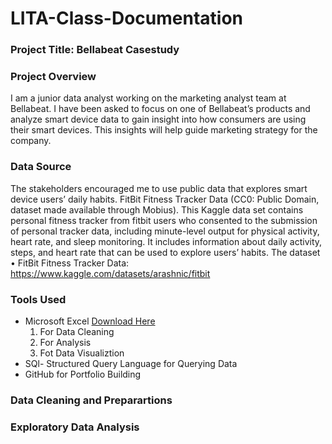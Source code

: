 # LITA-Class-Documentation

### Project Title: Bellabeat Casestudy

### Project Overview
I am a junior data analyst working on the marketing analyst team at Bellabeat. I have been asked to focus on one of Bellabeat’s products and analyze smart device data to gain insight into how consumers are using their smart devices. This insights will help guide marketing strategy for the company.

### Data Source
The stakeholders encouraged me to use public data that explores smart device users’ daily habits. FitBit Fitness Tracker Data (CC0: Public Domain, dataset made available through Mobius). This Kaggle data set contains personal fitness tracker from fitbit users who consented to the submission of personal tracker data, including minute-level output for physical activity, heart rate, and sleep monitoring. It includes information about daily activity, steps, and heart rate that can be used to explore users’ habits. The dataset
•	FitBit Fitness Tracker Data: https://www.kaggle.com/datasets/arashnic/fitbit

### Tools Used
- Microsoft Excel [Download Here](https://www.microsoft.com)
  1. For Data Cleaning
  2. For Analysis
  3. Fot Data Visualiztion
- SQl- Structured Query Language for Querying Data
- GitHub for Portfolio Building

### Data Cleaning and Preparartions

### Exploratory Data Analysis


